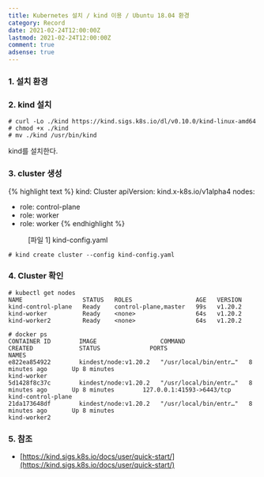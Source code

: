 ```yaml
---
title: Kubernetes 설치 / kind 이용 / Ubuntu 18.04 환경
category: Record
date: 2021-02-24T12:00:00Z
lastmod: 2021-02-24T12:00:00Z
comment: true
adsense: true
---
```


### 1. 설치 환경

### 2. kind 설치

~~~console
# curl -Lo ./kind https://kind.sigs.k8s.io/dl/v0.10.0/kind-linux-amd64
# chmod +x ./kind
# mv ./kind /usr/bin/kind
~~~

kind를 설치한다.

### 3. cluster 생성

{% highlight text %}
kind: Cluster
apiVersion: kind.x-k8s.io/v1alpha4
nodes:
- role: control-plane
- role: worker
- role: worker
{% endhighlight %}
<figure>
<figcaption class="caption">[파일 1] kind-config.yaml</figcaption>
</figure>

~~~console
# kind create cluster --config kind-config.yaml
~~~

### 4. Cluster 확인

~~~console
# kubectl get nodes
NAME                 STATUS   ROLES                  AGE   VERSION
kind-control-plane   Ready    control-plane,master   99s   v1.20.2
kind-worker          Ready    <none>                 64s   v1.20.2
kind-worker2         Ready    <none>                 64s   v1.20.2
~~~

~~~console
# docker ps
CONTAINER ID        IMAGE                  COMMAND                  CREATED             STATUS              PORTS                       NAMES
e822ea854922        kindest/node:v1.20.2   "/usr/local/bin/entr…"   8 minutes ago       Up 8 minutes                                    kind-worker
5d1428f8c37c        kindest/node:v1.20.2   "/usr/local/bin/entr…"   8 minutes ago       Up 8 minutes        127.0.0.1:41593->6443/tcp   kind-control-plane
21da173648df        kindest/node:v1.20.2   "/usr/local/bin/entr…"   8 minutes ago       Up 8 minutes                                    kind-worker2
~~~

### 5. 참조

* [https://kind.sigs.k8s.io/docs/user/quick-start/](https://kind.sigs.k8s.io/docs/user/quick-start/)